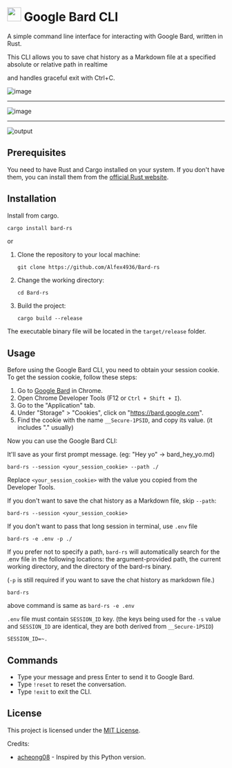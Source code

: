 # <img src="https://user-images.githubusercontent.com/2356749/235068474-5daddf05-54d6-4391-ae97-1a944aebdec6.png" style="height: 32px"> Google Bard CLI

A simple command line interface for interacting with Google Bard, written in Rust.

This CLI allows you to save chat history as a Markdown file at a specified absolute or relative path in realtime

and handles graceful exit with Ctrl+C.

![image](https://github-production-user-asset-6210df.s3.amazonaws.com/2356749/238815571-3f2658d0-9bc2-4b56-949d-1bcf3bd9ceab.png)

---

![image](https://github.com/Alfex4936/Bard-rs/assets/2356749/dc164389-452f-4526-a980-b964015849fe)

---

![output](https://user-images.githubusercontent.com/2356749/235344630-c39a286e-039d-4a45-bce2-e2c7f28a5008.gif)

## Prerequisites

You need to have Rust and Cargo installed on your system. If you don't have them, you can install them from the [official Rust website](https://www.rust-lang.org/tools/install).

## Installation

Install from cargo.

```bash
cargo install bard-rs
```

or

1. Clone the repository to your local machine:

   ```
   git clone https://github.com/Alfex4936/Bard-rs
   ```

2. Change the working directory:

   ```
   cd Bard-rs
   ```

3. Build the project:

   ```
   cargo build --release
   ```

The executable binary file will be located in the `target/release` folder.

## Usage

Before using the Google Bard CLI, you need to obtain your session cookie. To get the session cookie, follow these steps:

1. Go to [Google Bard](https://bard.google.com/) in Chrome.
2. Open Chrome Developer Tools (F12 or `Ctrl + Shift + I`).
3. Go to the "Application" tab.
4. Under "Storage" > "Cookies", click on "https://bard.google.com".
5. Find the cookie with the name `__Secure-1PSID`, and copy its value. (it includes "." usually)

Now you can use the Google Bard CLI:

It'll save as your first prompt message. (eg: "Hey yo" -> bard_hey_yo.md)

```
bard-rs --session <your_session_cookie> --path ./
```

Replace `<your_session_cookie>` with the value you copied from the Developer Tools.

If you don't want to save the chat history as a Markdown file, skip `--path`:

```
bard-rs --session <your_session_cookie>
```

If you don't want to pass that long session in terminal, use `.env` file

```
bard-rs -e .env -p ./
```

If you prefer not to specify a path, `bard-rs` will automatically search for the .env file in the following locations: the argument-provided path, the current working directory, and the directory of the bard-rs binary.

(`-p` is still required if you want to save the chat history as markdown file.)

```
bard-rs
```

above command is same as `bard-rs -e .env`

`.env` file must contain `SESSION_ID` key. (the keys being used for the `-s` value and `SESSION_ID` are identical, they are both derived from `__Secure-1PSID`)

```
SESSION_ID=~.
```

## Commands

- Type your message and press Enter to send it to Google Bard.
- Type `!reset` to reset the conversation.
- Type `!exit` to exit the CLI.

## License

This project is licensed under the [MIT License](LICENSE).


Credits:
- [acheong08](https://github.com/acheong08) - Inspired by this Python version.
